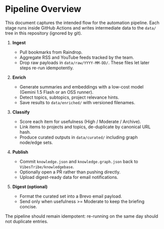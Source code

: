 # Pipeline Overview

This document captures the intended flow for the automation pipeline. Each stage runs inside GitHub Actions and writes
intermediate data to the `data/` tree in this repository (ignored by git).

1. **Ingest**
   - Pull bookmarks from Raindrop.
   - Aggregate RSS and YouTube feeds tracked by the team.
   - Drop raw payloads in `data/raw/YYYY-MM-DD/`. These files let later steps re-run idempotently.

2. **Enrich**
   - Generate summaries and embeddings with a low-cost model (Gemini 1.5 Flash or an OSS runner).
   - Detect topics, subtopics, project relevance hints.
   - Save results to `data/enriched/` with versioned filenames.

3. **Classify**
   - Score each item for usefulness (High / Moderate / Archive).
   - Link items to projects and topics, de-duplicate by canonical URL hash.
   - Produce curated outputs in `data/curated/` including graph node/edge sets.

4. **Publish**
   - Commit `knowledge.json` and `knowledge.graph.json` back to `VibesTribe/knowledgebase`.
   - Optionally open a PR rather than pushing directly.
   - Upload digest-ready data for email notifications.

5. **Digest (optional)**
   - Format the curated set into a Brevo email payload.
   - Send only when usefulness >= Moderate to keep the briefing concise.

The pipeline should remain idempotent: re-running on the same day should not duplicate entries.
